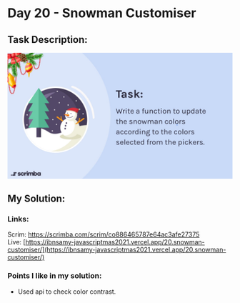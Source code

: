 # Day 20 - Snowman Customiser

## Task Description:

![Task Description.](./main-task.jpg)

## My Solution:

### Links:

Scrim: [https://scrimba.com/scrim/co886465787e64ac3afe27375
](https://scrimba.com/scrim/co886465787e64ac3afe27375)  
Live: [https://ibnsamy-javascriptmas2021.vercel.app/20.snowman-customiser/](https://ibnsamy-javascriptmas2021.vercel.app/20.snowman-customiser/)

### Points I like in my solution:

- Used api to check color contrast.
